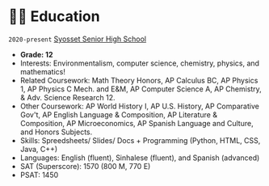 # 👨‍🎓 Education
`2020-present` [Syosset Senior High School](https://www.syossetschools.org/)
- **Grade: 12**
- Interests: Environmentalism, computer science, chemistry, physics, and mathematics!
- Related Coursework: Math Theory Honors, AP Calculus BC, AP Physics 1, AP Physics C Mech. and E&M, AP Computer Science A, AP Chemistry, & Adv. Science Research 12.
- Other Coursework: AP World History I, AP U.S. History, AP Comparative Gov't, AP English Language & Composition, AP Literature & Composition, AP Microeconomics, AP Spanish Language and Culture, and Honors Subjects.
- Skills: Spreedsheets/ Slides/ Docs + Programming (Python, HTML, CSS, Java, C++)
- Languages: English (fluent), Sinhalese (fluent), and Spanish (advanced)
- SAT (Superscore): 1570 (800 M, 770 E)
- PSAT: 1450